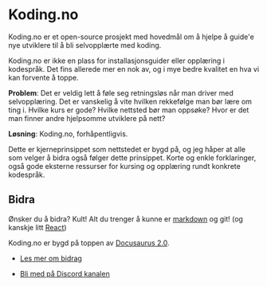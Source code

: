 # Koding.no

Koding.no er et open-source prosjekt med hovedmål om å hjelpe å guide'e nye utviklere til å bli selvopplærte med koding.

Koding.no er ikke en plass for installasjonsguider eller opplæring i kodespråk. Det fins allerede mer en nok av, og i mye bedre kvalitet en hva vi kan forvente å toppe.

**Problem**: Det er veldig lett å føle seg retningsløs når man driver med selvopplæring. Det er vanskelig å vite hvilken rekkefølge man bør lære om ting i. Hvilke kurs er gode? Hvilke nettsted bør man oppsøke? Hvor er det man finner andre hjelpsomme utviklere på nett?

**Løsning**: Koding.no, forhåpentligvis.

Dette er kjerneprinsippet som nettstedet er bygd på, og jeg håper at alle som velger å bidra også følger dette prinsippet. Korte og enkle forklaringer, også gode eksterne ressurser for kursing og opplæring rundt konkrete kodespråk.

## Bidra

Ønsker du å bidra? Kult! Alt du trenger å kunne er [markdown](https://www.markdownguide.org/) og git! (og kanskje litt [React](https://react.dev))

Koding.no er bygd på toppen av [Docusaurus 2.0](https://docusaurus.io/).

- [Les mer om bidrag](https://koding.no/bidra)

- [Bli med på Discord kanalen](https://discord.gg/gxtAr4SzWs)
